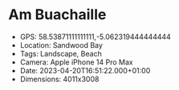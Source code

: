 # Am Buachaille

- GPS: 58.53871111111111,-5.062319444444444
- Location: Sandwood Bay
- Tags: Landscape, Beach
- Camera: Apple iPhone 14 Pro Max
- Date: 2023-04-20T16:51:22.000+01:00
- Dimensions: 4011x3008
